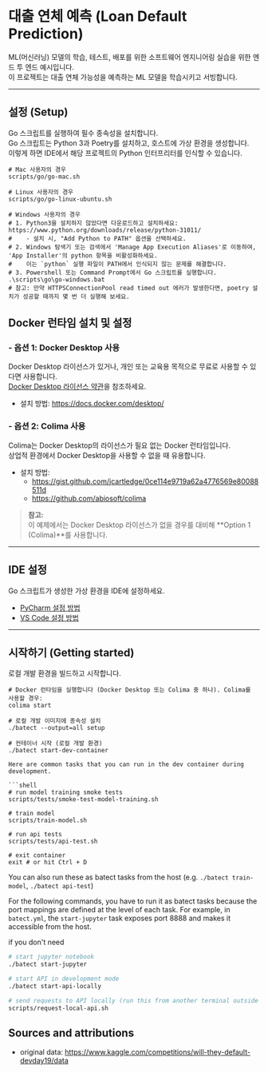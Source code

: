 # 대출 연체 예측 (Loan Default Prediction)

ML(머신러닝) 모델의 학습, 테스트, 배포를 위한 소프트웨어 엔지니어링 실습을 위한 엔드 투 엔드 예시입니다.  
이 프로젝트는 대출 연체 가능성을 예측하는 ML 모델을 학습시키고 서빙합니다.

---


## 설정 (Setup)

Go 스크립트를 실행하여 필수 종속성을 설치합니다.  
Go 스크립트는 Python 3과 Poetry를 설치하고, 호스트에 가상 환경을 생성합니다.  
이렇게 하면 IDE에서 해당 프로젝트의 Python 인터프리터를 인식할 수 있습니다.

```shell
# Mac 사용자의 경우
scripts/go/go-mac.sh

# Linux 사용자의 경우
scripts/go/go-linux-ubuntu.sh

# Windows 사용자의 경우
# 1. Python3을 설치하지 않았다면 다운로드하고 설치하세요: https://www.python.org/downloads/release/python-31011/
#    - 설치 시, "Add Python to PATH" 옵션을 선택하세요.
# 2. Windows 탐색기 또는 검색에서 'Manage App Execution Aliases'로 이동하여, 'App Installer'의 python 항목을 비활성화하세요. 
#    이는 `python` 실행 파일이 PATH에서 인식되지 않는 문제를 해결합니다.
# 3. Powershell 또는 Command Prompt에서 Go 스크립트를 실행합니다.
.\scripts\go\go-windows.bat
# 참고: 만약 HTTPSConnectionPool read timed out 에러가 발생한다면, poetry 설치가 성공할 때까지 몇 번 더 실행해 보세요.
```

## Docker 런타임 설치 및 설정

### - 옵션 1: **Docker Desktop** 사용  
Docker Desktop 라이선스가 있거나, 개인 또는 교육용 목적으로 무료로 사용할 수 있다면 사용합니다.  
[Docker Desktop 라이선스 약관](https://docs.docker.com/subscription/desktop-license/)을 참조하세요.
- 설치 방법: https://docs.docker.com/desktop/

### - 옵션 2: **Colima** 사용  
Colima는 Docker Desktop의 라이선스가 필요 없는 Docker 런타임입니다.  
상업적 환경에서 Docker Desktop을 사용할 수 없을 때 유용합니다.  
- 설치 방법:
    - https://gist.github.com/jcartledge/0ce114e9719a62a4776569e80088511d
    - https://github.com/abiosoft/colima

> **참고:**  
> 이 예제에서는 Docker Desktop 라이선스가 없을 경우를 대비해 **Option 1 (Colima)**를 사용합니다.

---

## IDE 설정  
Go 스크립트가 생성한 가상 환경을 IDE에 설정하세요.  
- [PyCharm 설정 방법](https://www.jetbrains.com/help/pycharm/creating-virtual-environment.html#existing-environment)
- [VS Code 설정 방법](https://code.visualstudio.com/docs/python/environments)

---

## 시작하기 (Getting started)

로컬 개발 환경을 빌드하고 시작합니다.

```shell
# Docker 런타임을 실행합니다 (Docker Desktop 또는 Colima 중 하나). Colima를 사용할 경우:
colima start

# 로컬 개발 이미지에 종속성 설치
./batect --output=all setup

# 컨테이너 시작 (로컬 개발 환경)
./batect start-dev-container

Here are common tasks that you can run in the dev container during development.

```shell
# run model training smoke tests
scripts/tests/smoke-test-model-training.sh

# train model
scripts/train-model.sh 

# run api tests
scripts/tests/api-test.sh

# exit container
exit # or hit Ctrl + D
```

You can also run these as batect tasks from the host (e.g. `./batect train-model`, `./batect api-test`) 

For the following commands, you have to run it as batect tasks because the port mappings are defined at the level of each task. For example, in `batect.yml`, the `start-jupyter` task exposes port 8888 and makes it accessible from the host.

if you don't need
```sh
# start jupyter notebook
./batect start-jupyter

# start API in development mode
./batect start-api-locally

# send requests to API locally (run this from another terminal outside of the Docker container, as it uses curl, which we haven't installed)
scripts/request-local-api.sh
```

## Sources and attributions

- original data: https://www.kaggle.com/competitions/will-they-default-devday19/data

